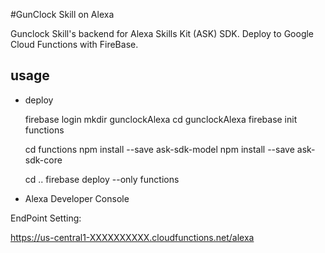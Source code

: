#GunClock Skill on Alexa

Gunclock Skill's backend for Alexa Skills Kit (ASK) SDK.
Deploy to Google Cloud Functions with FireBase.

## usage

- deploy

  firebase login
  mkdir gunclockAlexa
  cd gunclockAlexa
  firebase init functions
  
  cd functions
  npm install --save ask-sdk-model
  npm install --save ask-sdk-core
  
  cd ..
  firebase deploy --only functions

- Alexa Developer Console

EndPoint Setting:

  https://us-central1-XXXXXXXXXX.cloudfunctions.net/alexa

